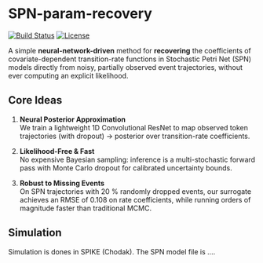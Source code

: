 # SPN-param-recovery

[![Build Status](https://img.shields.io/github/actions/workflow/status/you/spn-neural-surrogate/ci.yml)]()
[![License](https://img.shields.io/github/license/you/spn-neural-surrogate)]()

A simple **neural-network-driven** method for **recovering** the coefficients of covariate-dependent transition-rate functions in Stochastic Petri Net (SPN) models directly from noisy, partially observed event trajectories, without ever computing an explicit likelihood.

## Core Ideas

1. **Neural Posterior Approximation**  
   We train a lightweight 1D Convolutional ResNet to map observed token trajectories (with dropout) -> posterior over transition-rate coefficients.  

2. **Likelihood-Free & Fast**  
   No expensive Bayesian sampling: inference is a multi-stochastic forward pass with Monte Carlo dropout for calibrated uncertainty bounds.  

3. **Robust to Missing Events**  
   On SPN trajectories with 20 % randomly dropped events, our surrogate achieves an RMSE of 0.108 on rate coefficients, while running orders of magnitude faster than traditional MCMC.  

## Simulation
Simulation is dones in SPIKE (Chodak). The SPN model file is ....
